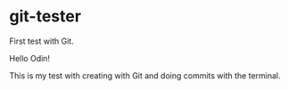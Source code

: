 # git-tester

First test with Git.

Hello Odin!

This is my test with creating with Git and doing commits with the terminal.
